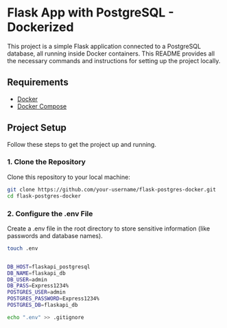 # Flask App with PostgreSQL - Dockerized

This project is a simple Flask application connected to a PostgreSQL database, all running inside Docker containers. This README provides all the necessary commands and instructions for setting up the project locally.

## Requirements

- [Docker](https://www.docker.com/get-started)
- [Docker Compose](https://docs.docker.com/compose/)

## Project Setup

Follow these steps to get the project up and running.

### 1. Clone the Repository

Clone this repository to your local machine:

```bash
git clone https://github.com/your-username/flask-postgres-docker.git
cd flask-postgres-docker

```
### 2. Configure the .env File
Create a .env file in the root directory to store sensitive information (like passwords and database names).

```bash
touch .env


DB_HOST=flaskapi_postgresql
DB_NAME=flaskapi_db
DB_USER=admin
DB_PASS=Express1234%
POSTGRES_USER=admin
POSTGRES_PASSWORD=Express1234%
POSTGRES_DB=flaskapi_db

echo ".env" >> .gitignore
```